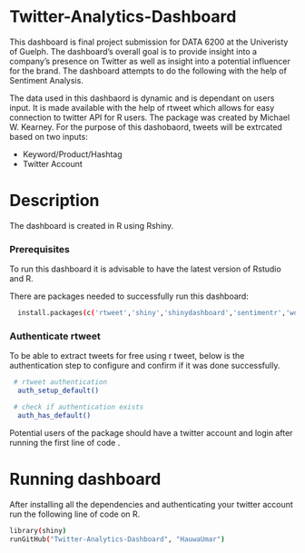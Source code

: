 # Twitter-Analytics-Dashboard
This dashboard is final project submission for DATA 6200 at the Univeristy of Guelph. The dashboard’s overall goal is to provide insight into a company’s presence on Twitter as
well as insight into a potential influencer for the brand. The dashboard attempts to do the following with the help of Sentiment Analysis.

The data used in this dashbaord is dynamic and is dependant on users input. It is made available with the help of rtweet which allows for easy connection to twitter API for R users. The package was created by Michael W. Kearney. For the purpose of this dashobaord, tweets will be extrcated based on two inputs:
* Keyword/Product/Hashtag
* Twitter Account

# Description
The dashboard is created in R using Rshiny.

### Prerequisites
To run this dashboard it is advisable to have the latest version of Rstudio and R.

There are packages needed to successfully run this dashboard:
 ```sh
   install.packages(c('rtweet','shiny','shinydashboard','sentimentr','wordcloud','ggplot2','plotly','tm','reactable','magrittr','stringr','lubridate'))
   ```

### Authenticate rtweet
To be able to extract tweets for free using r tweet, below is the authentication step to configure and confirm if it was done successfully.
 ```sh
  # rtweet authentication
   auth_setup_default()

  # check if authentication exists
   auth_has_default()
   ```
  Potential users of the package should have a twitter account and login after running the first line of code .

# Running dashboard
After installing all the dependencies and authenticating your twitter account run the following line of code on R.

 ```sh
library(shiny)
runGitHub("Twitter-Analytics-Dashboard", "HauwaUmar")
 ```
